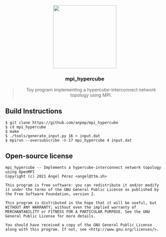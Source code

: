 <div align="center">
  <img width="200" src="http://i.4pcdn.org/pol/1564264361687.png">
  <h3>mpi_hypercube</h3>
  <blockquote>Toy program implementing a hypercube-interconnect network topology using MPI.</blockquote>
</div>

## Build Instructions
```shell
$ git clone https://github.com/anpep/mpi_hypercube
$ cd mpi_hypercube
$ make
$ ./tools/generate_input.py 16 > input.dat
$ mpirun --oversubscribe -n 17 mpi_hypercube 4 input.dat
```

## Open-source license
```
mpi_hypercube -- Implements a hypercube-interconnect network topology using OpenMPI
Copyright (c) 2021 Ángel Pérez <angel@ttm.sh>

This program is free software: you can redistribute it and/or modify
it under the terms of the GNU General Public License as published by
the Free Software Foundation, version 2.

This program is distributed in the hope that it will be useful, but
WITHOUT ANY WARRANTY; without even the implied warranty of
MERCHANTABILITY or FITNESS FOR A PARTICULAR PURPOSE. See the GNU
General Public License for more details.

You should have received a copy of the GNU General Public License
along with this program. If not, see <http://www.gnu.org/licenses/>.
```
